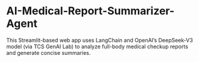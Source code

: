 # AI-Medical-Report-Summarizer-Agent
This Streamlit-based web app uses LangChain and OpenAI’s DeepSeek-V3 model (via TCS GenAI Lab) to analyze full-body medical checkup reports and generate concise summaries.
